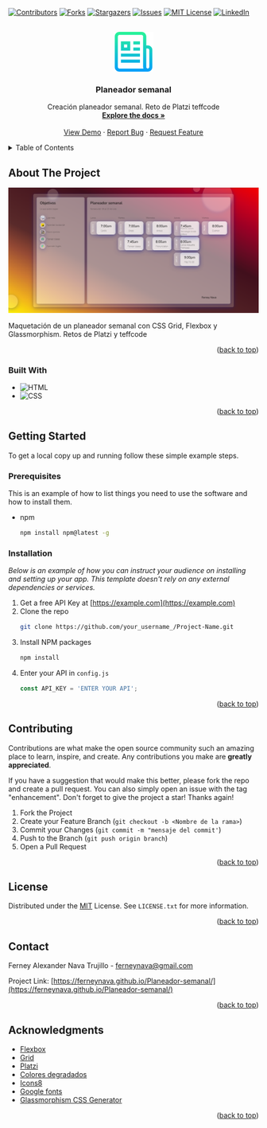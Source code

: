 <div id="top"></div>

[![Contributors][contributors-shield]][contributors-url]
[![Forks][forks-shield]][forks-url]
[![Stargazers][stars-shield]][stars-url]
[![Issues][issues-shield]][issues-url]
[![MIT License][license-shield]][license-url]
[![LinkedIn][linkedin-shield]][linkedin-url]


<!-- PROJECT LOGO -->
<br />
<div align="center">
  <a href="https://github.com/ferneynava/Planeador-semanal">
    <img src="images/logo.png" alt="Logo" width="80" height="80">
  </a>

  <h3 align="center">Planeador semanal</h3>

  <p align="center">
    Creación planeador semanal. Reto de Platzi teffcode 
    <br />
    <a href="https://github.com/ferneynava/Planeador-semanal"><strong>Explore the docs »</strong></a>
    <br />
    <br />
    <a href="https://ferneynava.github.io/Planeador-semanal/">View Demo</a>
    ·
    <a href="https://github.com/ferneynava/Planeador-semanal/issues">Report Bug</a>
    ·
    <a href="https://github.com/ferneynava/Planeador-semanal/issues">Request Feature</a>
  </p>
</div>



<!-- TABLE OF CONTENTS -->
<details>
  <summary>Table of Contents</summary>
  <ol>
    <li>
      <a href="#about-the-project">About The Project</a>
      <ul>
        <li><a href="#built-with">Built With</a></li>
      </ul>
    </li>
    <li>
      <a href="#getting-started">Getting Started</a>
      <ul>
        <li><a href="#prerequisites">Prerequisites</a></li>
        <li><a href="#installation">Installation</a></li>
      </ul>
    </li>
    <li><a href="#contributing">Contributing</a></li>
    <li><a href="#license">License</a></li>
    <li><a href="#contact">Contact</a></li>
    <li><a href="#acknowledgments">Acknowledgments</a></li>
  </ol>
</details>



<!-- ABOUT THE PROJECT -->
## About The Project

[![Product Name Screen Shot][product-screenshot]](https://example.com)

Maquetación de un planeador semanal con CSS Grid, Flexbox y Glassmorphism. Retos de Platzi y teffcode

<p align="right">(<a href="#top">back to top</a>)</p>


### Built With

* ![HTML]
* ![CSS]

<p align="right">(<a href="#top">back to top</a>)</p>



<!-- GETTING STARTED -->
## Getting Started

To get a local copy up and running follow these simple example steps.

### Prerequisites

This is an example of how to list things you need to use the software and how to install them.
* npm
  ```sh
  npm install npm@latest -g
  ```

### Installation

_Below is an example of how you can instruct your audience on installing and setting up your app. This template doesn't rely on any external dependencies or services._

1. Get a free API Key at [https://example.com](https://example.com)
2. Clone the repo
   ```sh
   git clone https://github.com/your_username_/Project-Name.git
   ```
3. Install NPM packages
   ```sh
   npm install
   ```
4. Enter your API in `config.js`
   ```js
   const API_KEY = 'ENTER YOUR API';
   ```

<p align="right">(<a href="#top">back to top</a>)</p>


<!-- CONTRIBUTING -->
## Contributing

Contributions are what make the open source community such an amazing place to learn, inspire, and create. Any contributions you make are **greatly appreciated**.

If you have a suggestion that would make this better, please fork the repo and create a pull request. You can also simply open an issue with the tag "enhancement".
Don't forget to give the project a star! Thanks again!

1. Fork the Project
2. Create your Feature Branch (`git checkout -b <Nombre de la rama>`)
3. Commit your Changes (`git commit -m "mensaje del commit'`)
4. Push to the Branch (`git push origin branch`)
5. Open a Pull Request

<p align="right">(<a href="#top">back to top</a>)</p>



<!-- LICENSE -->
## License

Distributed under the [MIT](/LICENSE.txt) License. See `LICENSE.txt` for more information.

<p align="right">(<a href="#top">back to top</a>)</p>



<!-- CONTACT -->
## Contact

Ferney Alexander Nava Trujillo - ferneynava@gmail.com

Project Link: [https://ferneynava.github.io/Planeador-semanal/](https://ferneynava.github.io/Planeador-semanal/)

<p align="right">(<a href="#top">back to top</a>)</p>



<!-- ACKNOWLEDGMENTS -->
## Acknowledgments

* [Flexbox](https://css-tricks.com/snippets/css/a-guide-to-flexbox/)
* [Grid](https://css-tricks.com/snippets/css/complete-guide-grid/)
* [Platzi](https://platzi.com)
* [Colores degradados](https://mycolor.space/gradient3)
* [Icons8](https://icons8.com/icons)
* [Google fonts](https://fonts.google.com/)
* [Glassmorphism CSS Generator](https://hype4.academy/tools/glassmorphism-generator)
<p align="right">(<a href="#top">back to top</a>)</p>



<!-- MARKDOWN LINKS & IMAGES -->
<!-- https://www.markdownguide.org/basic-syntax/#reference-style-links -->
[contributors-shield]: https://img.shields.io/github/contributors/ferneynava/Planeador-semanal.svg?style=for-the-badge
[contributors-url]: https://github.com/ferneynava/Planeador-semanal/graphs/contributors
[forks-shield]: https://img.shields.io/github/forks/ferneynava/Planeador-semanal.svg?style=for-the-badge
[forks-url]: https://github.com/ferneynava/Planeador-semanal/network/members
[stars-shield]: https://img.shields.io/github/stars/ferneynava/Planeador-semanal.svg?style=for-the-badge
[stars-url]: https://github.com/ferneynava/Planeador-semanal/stargazers
[issues-shield]: https://img.shields.io/github/issues/ferneynava/Planeador-semanal.svg?style=for-the-badge
[issues-url]: https://github.com/ferneynava/Planeador-semanal/issues
[license-shield]: https://img.shields.io/github/license/ferneynava/Planeador-semanal.svg?style=for-the-badge
[license-url]: https://github.com/ferneynava/Planeador-semanal/blob/master/LICENSE.txt
[linkedin-shield]: https://img.shields.io/badge/-LinkedIn-black.svg?style=for-the-badge&logo=linkedin&colorB=555
[linkedin-url]: https://www.linkedin.com/in/ferney-alexander-nava-trujillo-0478a8118/
[product-screenshot]: ./images/Captura%20de%20pantalla%202022-07-16%20201940.png
[HTML]: https://img.shields.io/badge/HTML5-E34F26?style=for-the-badge&logo=html5&logoColor=white
[CSS]: https://img.shields.io/badge/CSS3-1572B6?style=for-the-badge&logo=css3&logoColor=white